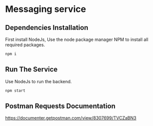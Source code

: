 # Messaging service

## Dependencies Installation

First install NodeJs, Use the node package manager NPM to install all required packages.

```bash
npm i
```

## Run The Service
Use NodeJs to run the backend.
```bash
npm start
```

## Postman Requests Documentation
https://documenter.getpostman.com/view/8307699/TVCZaBN3
